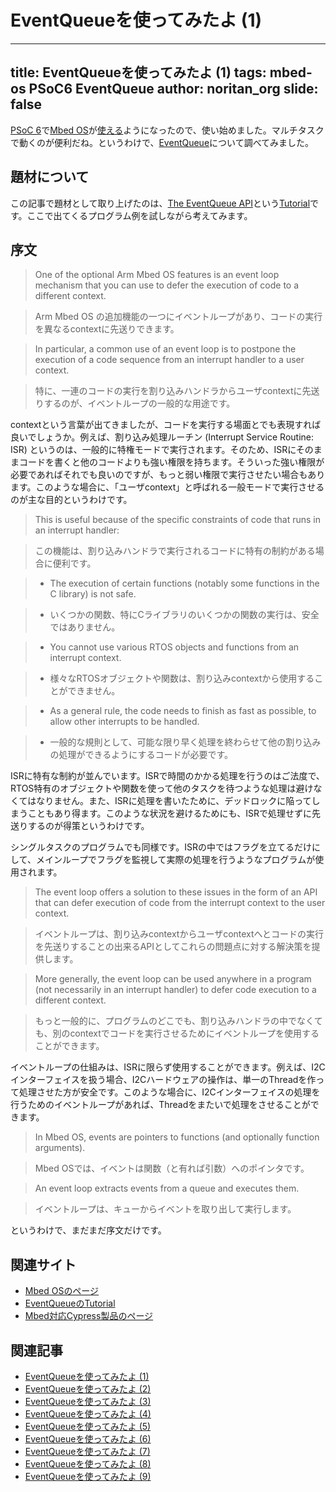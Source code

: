 # EventQueueを使ってみたよ (1)
---
title: EventQueueを使ってみたよ (1)
tags: mbed-os PSoC6 EventQueue
author: noritan_org
slide: false
---
[PSoC 6]で[Mbed OS]が[使える][mbed cypress]ようになったので、使い始めました。マルチタスクで動くのが便利だね。というわけで、[EventQueue]について調べてみました。

## 題材について

この記事で題材として取り上げたのは、[The EventQueue API]という[Tutorial]です。ここで出てくるプログラム例を試しながら考えてみます。

## 序文

> One of the optional Arm Mbed OS features is an event loop mechanism that you can use to defer the execution of code to a different context.

> Arm Mbed OS の追加機能の一つにイベントループがあり、コードの実行を異なるcontextに先送りできます。

> In particular, a common use of an event loop is to postpone the execution of a code sequence from an interrupt handler to a user context.

> 特に、一連のコードの実行を割り込みハンドラからユーザcontextに先送りするのが、イベントループの一般的な用途です。

contextという言葉が出てきましたが、コードを実行する場面とでも表現すれば良いでしょうか。例えば、割り込み処理ルーチン (Interrupt Service Routine: ISR) というのは、一般的に特権モードで実行されます。そのため、ISRにそのままコードを書くと他のコードよりも強い権限を持ちます。そういった強い権限が必要であればそれでも良いのですが、もっと弱い権限で実行させたい場合もあります。このような場合に、「ユーザcontext」と呼ばれる一般モードで実行させるのが主な目的というわけです。

> This is useful because of the specific constraints of code that runs in an interrupt handler:

> この機能は、割り込みハンドラで実行されるコードに特有の制約がある場合に便利です。

> * The execution of certain functions (notably some functions in the C library) is not safe.

> * いくつかの関数、特にCライブラリのいくつかの関数の実行は、安全ではありません。

> * You cannot use various RTOS objects and functions from an interrupt context.

> * 様々なRTOSオブジェクトや関数は、割り込みcontextから使用することができません。

> * As a general rule, the code needs to finish as fast as possible, to allow other interrupts to be handled.

> * 一般的な規則として、可能な限り早く処理を終わらせて他の割り込みの処理ができるようにするコードが必要です。

ISRに特有な制約が並んでいます。ISRで時間のかかる処理を行うのはご法度で、RTOS特有のオブジェクトや関数を使って他のタスクを待つような処理は避けなくてはなりません。また、ISRに処理を書いたために、デッドロックに陥ってしまうこともあり得ます。このような状況を避けるためにも、ISRで処理せずに先送りするのが得策というわけです。

シングルタスクのプログラムでも同様です。ISRの中ではフラグを立てるだけにして、メインループでフラグを監視して実際の処理を行うようなプログラムが使用されます。

> The event loop offers a solution to these issues in the form of an API that can defer execution of code from the interrupt context to the user context.

> イベントループは、割り込みcontextからユーザcontextへとコードの実行を先送りすることの出来るAPIとしてこれらの問題点に対する解決策を提供します。

> More generally, the event loop can be used anywhere in a program (not necessarily in an interrupt handler) to defer code execution to a different context.

> もっと一般的に、プログラムのどこでも、割り込みハンドラの中でなくても、別のcontextでコードを実行させるためにイベントループを使用することができます。

イベントループの仕組みは、ISRに限らず使用することができます。例えば、I2Cインターフェイスを扱う場合、I2Cハードウェアの操作は、単一のThreadを作って処理させた方が安全です。このような場合に、I2Cインターフェイスの処理を行うためのイベントループがあれば、Threadをまたいで処理をさせることができます。

> In Mbed OS, events are pointers to functions (and optionally function arguments).

> Mbed OSでは、イベントは関数（と有れば引数）へのポインタです。

> An event loop extracts events from a queue and executes them.

> イベントループは、キューからイベントを取り出して実行します。

というわけで、まだまだ序文だけです。

## 関連サイト
* [Mbed OSのページ][Mbed OS]
* [EventQueueのTutorial][The EventQueue API]
* [Mbed対応Cypress製品のページ][mbed cypress]

## 関連記事
* [EventQueueを使ってみたよ (1)][(1)]
* [EventQueueを使ってみたよ (2)][(2)]
* [EventQueueを使ってみたよ (3)][(3)]
* [EventQueueを使ってみたよ (4)][(4)]
* [EventQueueを使ってみたよ (5)][(5)]
* [EventQueueを使ってみたよ (6)][(6)]
* [EventQueueを使ってみたよ (7)][(7)]
* [EventQueueを使ってみたよ (8)][(8)]
* [EventQueueを使ってみたよ (9)][(9)]

[(1)]:./chap1.md
[(2)]:./chap2.md
[(3)]:./chap3.md
[(4)]:./chap4.md
[(5)]:./chap5.md
[(6)]:./chap6.md
[(7)]:./chap7.md
[(8)]:./chap8.md
[(9)]:./chap9.md
[PSoC 6]:https://www.cypress.com/psoc6
[Mbed OS]:https://www.mbed.com/platform/mbed-os/
[mbed cypress]:https://os.mbed.com/teams/Cypress/
[EventQueue]:https://os.mbed.com/docs/mbed-os/v5.15/apis/eventqueue.html
[The EventQueue API]:https://os.mbed.com/docs/mbed-os/v5.15/tutorials/the-eventqueue-api.html
[Tutorial]:https://os.mbed.com/docs/mbed-os/v5.15/tutorials/index.html
